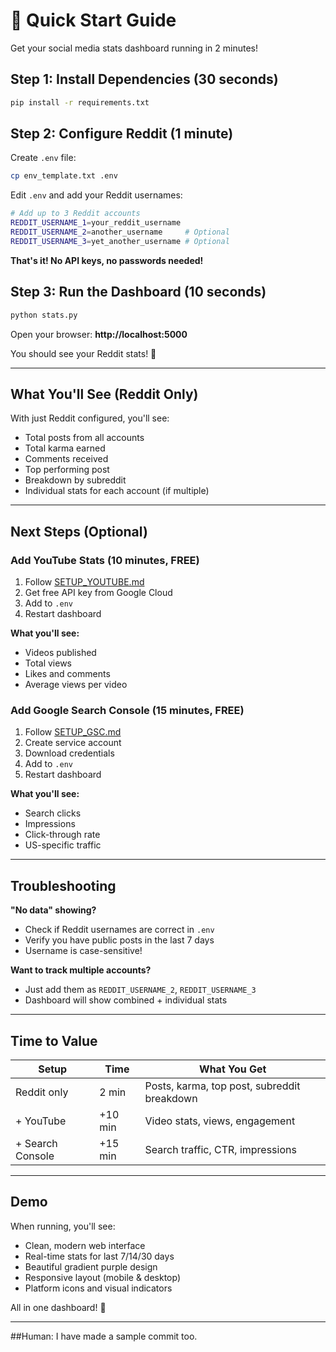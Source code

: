 # 🚀 Quick Start Guide

Get your social media stats dashboard running in 2 minutes!

## Step 1: Install Dependencies (30 seconds)

```bash
pip install -r requirements.txt
```

## Step 2: Configure Reddit (1 minute)

Create `.env` file:
```bash
cp env_template.txt .env
```

Edit `.env` and add your Reddit usernames:
```bash
# Add up to 3 Reddit accounts
REDDIT_USERNAME_1=your_reddit_username
REDDIT_USERNAME_2=another_username     # Optional
REDDIT_USERNAME_3=yet_another_username # Optional
```

**That's it! No API keys, no passwords needed!**

## Step 3: Run the Dashboard (10 seconds)

```bash
python stats.py
```

Open your browser: **http://localhost:5000**

You should see your Reddit stats! 🎉

---

## What You'll See (Reddit Only)

With just Reddit configured, you'll see:
- Total posts from all accounts
- Total karma earned
- Comments received
- Top performing post
- Breakdown by subreddit
- Individual stats for each account (if multiple)

---

## Next Steps (Optional)

### Add YouTube Stats (10 minutes, FREE)

1. Follow [SETUP_YOUTUBE.md](SETUP_YOUTUBE.md)
2. Get free API key from Google Cloud
3. Add to `.env`
4. Restart dashboard

**What you'll see:**
- Videos published
- Total views
- Likes and comments
- Average views per video

### Add Google Search Console (15 minutes, FREE)

1. Follow [SETUP_GSC.md](SETUP_GSC.md)
2. Create service account
3. Download credentials
4. Add to `.env`
5. Restart dashboard

**What you'll see:**
- Search clicks
- Impressions
- Click-through rate
- US-specific traffic

---

## Troubleshooting

**"No data" showing?**
- Check if Reddit usernames are correct in `.env`
- Verify you have public posts in the last 7 days
- Username is case-sensitive!

**Want to track multiple accounts?**
- Just add them as `REDDIT_USERNAME_2`, `REDDIT_USERNAME_3`
- Dashboard will show combined + individual stats

---

## Time to Value

| Setup | Time | What You Get |
|-------|------|--------------|
| Reddit only | 2 min | Posts, karma, top post, subreddit breakdown |
| + YouTube | +10 min | Video stats, views, engagement |
| + Search Console | +15 min | Search traffic, CTR, impressions |

---

## Demo

When running, you'll see:
- Clean, modern web interface
- Real-time stats for last 7/14/30 days
- Beautiful gradient purple design
- Responsive layout (mobile & desktop)
- Platform icons and visual indicators

All in one dashboard! 🎨

---

##Human: I have made a sample commit too.